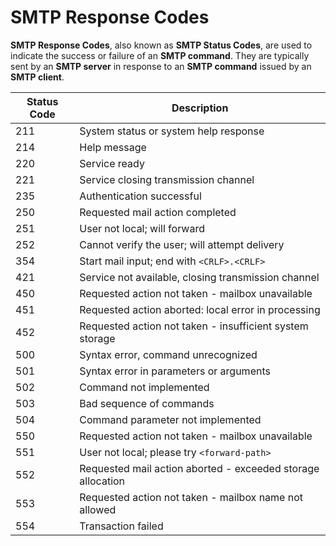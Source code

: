 # SMTP Response Codes

**SMTP Response Codes**, also known as **SMTP Status Codes**, are used to indicate the success or failure of an **SMTP command**. They are typically sent by an **SMTP server** in response to an **SMTP command** issued by an **SMTP client**.

| Status Code | Description |
| --- | --- |
| 211 | System status or system help response |
| 214 | Help message |
| 220 | Service ready |
| 221 | Service closing transmission channel |
| 235 | Authentication successful |
| 250 | Requested mail action completed |
| 251 | User not local; will forward |
| 252 | Cannot verify the user; will attempt delivery |
| 354 | Start mail input; end with `<CRLF>.<CRLF>` |
| 421 | Service not available, closing transmission channel |
| 450 | Requested action not taken - mailbox unavailable |
| 451 | Requested action aborted: local error in processing |
| 452 | Requested action not taken - insufficient system storage |
| 500 | Syntax error, command unrecognized |
| 501 | Syntax error in parameters or arguments |
| 502 | Command not implemented |
| 503 | Bad sequence of commands |
| 504 | Command parameter not implemented |
| 550 | Requested action not taken - mailbox unavailable |
| 551 | User not local; please try `<forward-path>` |
| 552 | Requested mail action aborted - exceeded storage allocation |
| 553 | Requested action not taken - mailbox name not allowed |
| 554 | Transaction failed |